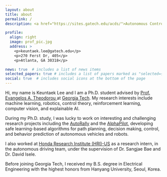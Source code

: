 ```yaml
---
layout: about
title: about
permalink: /
description: <a href="https://sites.gatech.edu/acds/">Autonomous Control and Decision Systems Lab. </a>

profile:
  align: right
  image: prof_pic.jpg
  address: >
    <p>keuntaek.lee@gatech.edu</p>
    <p>270 Ferst Dr, 405</p>
    <p>Atlanta, GA 30318</p>

news: true  # includes a list of news items
selected_papers: true # includes a list of papers marked as "selected={true}"
social: true  # includes social icons at the bottom of the page
---
```

Hi, my name is Keuntaek Lee and I am a Ph.D. student advised by <a href="https://sites.gatech.edu/acds/contact/">Prof. Evangelos A. Theodorou </a> at <a href="https://www.ece.gatech.edu/">Georgia Tech</a>. My research interests include machine learning, robotics, control theory, reinforcement learning, computer vision, and explainable AI.

During my Ph.D. study, I was lucky to work on interesting and challenging research projects including
the <a href="https://autorally.github.io/">AutoRally</a> and the <a href="https://www.herox.com/alphapilot/teams">AlphaPilot</a>, developing safe learning-based algorithms for path planning, decision making, control, and behavior prediction of autonomous vehicles and robots.

I also worked at <a href="https://usa.honda-ri.com/">Honda Research Institute (HRI)-US</a> as a research intern, in the autonomous driving team, under the supervision of Dr. Sangjae Bae and Dr. David Isele.

Before joining Georgia Tech, I received my B.S. degree in Electrical Engineering with the highest honors from Hanyang University, Seoul, Korea.

